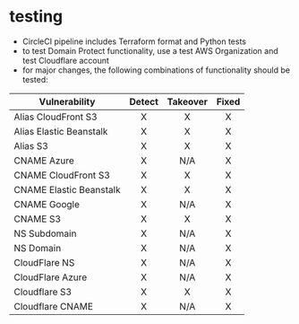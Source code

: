 # testing

* CircleCI pipeline includes Terraform format and Python tests
* to test Domain Protect functionality, use a test AWS Organization and test Cloudflare account
* for major changes, the following combinations of functionality should be tested:

|Vulnerability           |Detect |Takeover | Fixed |
|------------------------|:-:|:-:|:-:|
|Alias CloudFront S3     |X|X|X|
|Alias Elastic Beanstalk |X|X|X|
|Alias S3                |X|X|X|
|CNAME Azure             |X|N/A|X|
|CNAME CloudFront S3     |X|X|X|
|CNAME Elastic Beanstalk |X|X|X|
|CNAME Google            |X|N/A|X|
|CNAME S3                |X|X|X|
|NS Subdomain            |X|N/A|X|
|NS Domain               |X|N/A|X|
|CloudFlare NS           |X|N/A|X|
|CloudFlare Azure        |X|N/A|X|
|Cloudflare S3           |X|X|X|
|Cloudflare CNAME        |X|N/A|X|
